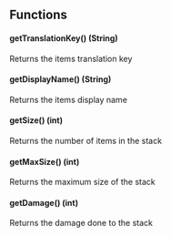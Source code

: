 ## Functions
#### getTranslationKey() (String)
Returns the items translation key
#### getDisplayName() (String)
Returns the items display name
#### getSize() (int)
Returns the number of items in the stack
#### getMaxSize() (int)
Returns the maximum size of the stack
#### getDamage() (int)
Returns the damage done to the stack